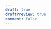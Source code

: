 ```yaml
---
draft: true
draftPreview: true
comment: false
---
```

<script setup>
import {data} from './data/book.data.js'
</script>

<LinkCardGroup :data="data" />
